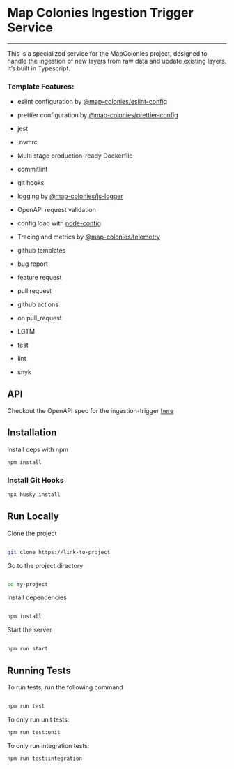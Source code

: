 # Map Colonies Ingestion Trigger Service

----------------------------------

This is a specialized service for the MapColonies project, designed to handle the ingestion of new layers from raw data and update existing layers. It’s built in Typescript.

### Template Features:

- eslint configuration by [@map-colonies/eslint-config](https://github.com/MapColonies/eslint-config)

- prettier configuration by [@map-colonies/prettier-config](https://github.com/MapColonies/prettier-config)

- jest

- .nvmrc

- Multi stage production-ready Dockerfile

- commitlint

- git hooks

- logging by [@map-colonies/js-logger](https://github.com/MapColonies/js-logger)

- OpenAPI request validation

- config load with [node-config](https://www.npmjs.com/package/node-config)

- Tracing and metrics by [@map-colonies/telemetry](https://github.com/MapColonies/telemetry)

- github templates

- bug report

- feature request

- pull request

- github actions

- on pull_request

- LGTM

- test

- lint

- snyk

## API
Checkout the OpenAPI spec for the ingestion-trigger [here](/openapi3.yaml)

## Installation

Install deps with npm

```bash
npm install
```
### Install Git Hooks
```bash
npx husky install
```

## Run Locally

Clone the project

```bash

git clone https://link-to-project

```

Go to the project directory

```bash

cd my-project

```

Install dependencies

```bash

npm install

```

Start the server

```bash

npm run start

```

## Running Tests

To run tests, run the following command

```bash

npm run test

```

To only run unit tests:
```bash
npm run test:unit
```

To only run integration tests:
```bash
npm run test:integration
```

